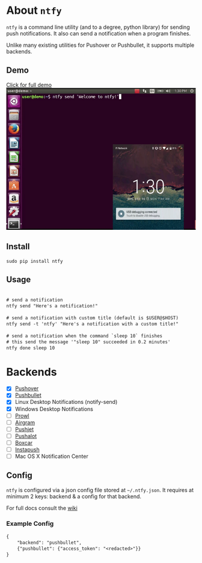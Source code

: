 # About `ntfy`

`ntfy` is a command line utility (and to a degree, python library) for sending
push notifications. It also can send a notification when a program finishes.

Unlike many existing utilities for Pushover or Pushbullet,
it supports multiple backends.

## Demo
[Click for full demo![Click for full demo](demo/ntfy-demo.gif)](https://cdn.rawgit.com/dschep/ntfy/master/demo/ntfy-demo.mp4)

## Install
```
sudo pip install ntfy
```

## Usage
```

# send a notification
ntfy send "Here's a notification!"

# send a notification with custom title (default is $USER@$HOST)
ntfy send -t 'ntfy' "Here's a notification with a custom title!"

# send a notification when the command `sleep 10` finishes
# this send the message '"sleep 10" succeeded in 0.2 minutes'
ntfy done sleep 10
```


# Backends
 - [x] [Pushover](https://pushover.net)
 - [x] [Pushbullet](https://pushbullet.com)
 - [x] Linux Desktop Notifications (notify-send)
 - [X] Windows Desktop Notifications
 - [ ] [Prowl](http://www.prowlapp.com)
 - [ ] [Airgram](http://www.airgramapp.com)
 - [ ] [Pushjet](https://pushjet.io)
 - [ ] [Pushalot](https://pushalot.com)
 - [ ] [Boxcar](https://boxcar.io)
 - [ ] [Instapush](https://instapush.im)
 - [ ] Mac OS X Notification Center

## Config
`ntfy` is configured via a json config file stored at `~/.ntfy.json`. It
requires at minimum 2 keys: backend & a config for that backend.

For full docs consult the [wiki](https://github.com/dschep/ntfy/wiki)

### Example Config
```
{
    "backend": "pushbullet",
    {"pushbullet": {"access_token": "<redacted>"}}
}
```
